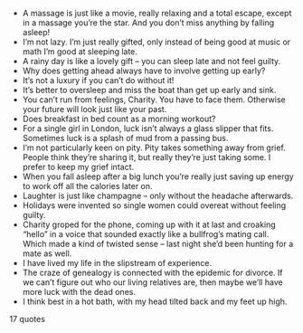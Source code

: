  - A massage is just like a movie, really relaxing and a total escape, except in a massage you’re the star. And you don’t miss anything by falling asleep!
 - I’m not lazy. I’m just really gifted, only instead of being good at music or math I’m good at sleeping late.
 - A rainy day is like a lovely gift – you can sleep late and not feel guilty.
 - Why does getting ahead always have to involve getting up early?
 - It’s not a luxury if you can’t do without it!
 - It’s better to oversleep and miss the boat than get up early and sink.
 - You can’t run from feelings, Charity. You have to face them. Otherwise your future will look just like your past.
 - Does breakfast in bed count as a morning workout?
 - For a single girl in London, luck isn’t always a glass slipper that fits. Sometimes luck is a splash of mud from a passing bus.
 - I’m not particularly keen on pity. Pity takes something away from grief. People think they’re sharing it, but really they’re just taking some. I prefer to keep my grief intact.
 - When you fall asleep after a big lunch you’re really just saving up energy to work off all the calories later on.
 - Laughter is just like champagne – only without the headache afterwards.
 - Holidays were invented so single women could overeat without feeling guilty.
 - Charity groped for the phone, coming up with it at last and croaking “hello” in a voice that sounded exactly like a bullfrog’s mating call. Which made a kind of twisted sense – last night she’d been hunting for a mate as well.
 - I have lived my life in the slipstream of experience.
 - The craze of genealogy is connected with the epidemic for divorce. If we can’t figure out who our living relatives are, then maybe we’ll have more luck with the dead ones.
 - I think best in a hot bath, with my head tilted back and my feet up high.

17 quotes